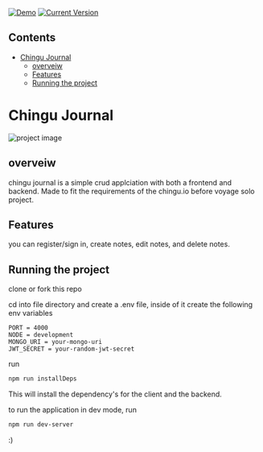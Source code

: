 [![Demo](https://img.shields.io/badge/Demo-Heroku%3AOnline-brightgreen)](https://chingu-journalsolo.herokuapp.com/)
[![Current Version](https://img.shields.io/badge/version-1.0.0-green.svg)](https://github.com/angelopoole/chingu-journalSolo)

## Contents

- [Chingu Journal](#chingu-journal)
  - [overveiw](#overveiw)
  - [Features](#features)
  - [Running the project](#running-the-project)

# Chingu Journal

![project image](../static-media/images/Screen%20Shot%202021-08-27%20at%2012.52.10%20PM.png?raw=true)

## overveiw

chingu journal is a simple crud applciation with both a frontend and backend.
Made to fit the requirements of the chingu.io before voyage solo project.

## Features

you can register/sign in, create notes, edit notes, and delete notes.

## Running the project

clone or fork this repo

cd into file directory and create a .env file, inside of it create the following env variables

```
PORT = 4000
NODE = development
MONGO_URI = your-mongo-uri
JWT_SECRET = your-random-jwt-secret
```

run

```bash
npm run installDeps
```

This will install the dependency's for the client and the backend.

to run the application in dev mode, run

```bash
npm run dev-server
```

:)
